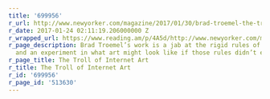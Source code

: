 ```yaml
---
title: '699956'
r_url: http://www.newyorker.com/magazine/2017/01/30/brad-troemel-the-troll-of-internet-art
r_date: 2017-01-24 02:11:19.206000000 Z
r_wrapped_url: https://www.reading.am/p/4A5d/http://www.newyorker.com/magazine/2017/01/30/brad-troemel-the-troll-of-internet-art
r_page_description: Brad Troemel’s work is a jab at the rigid rules of the art world
  and an experiment in what art might look like if those rules didn’t exist.
r_page_title: The Troll of Internet Art
r_title: The Troll of Internet Art
r_id: '699956'
r_page_id: '513630'
---
```


